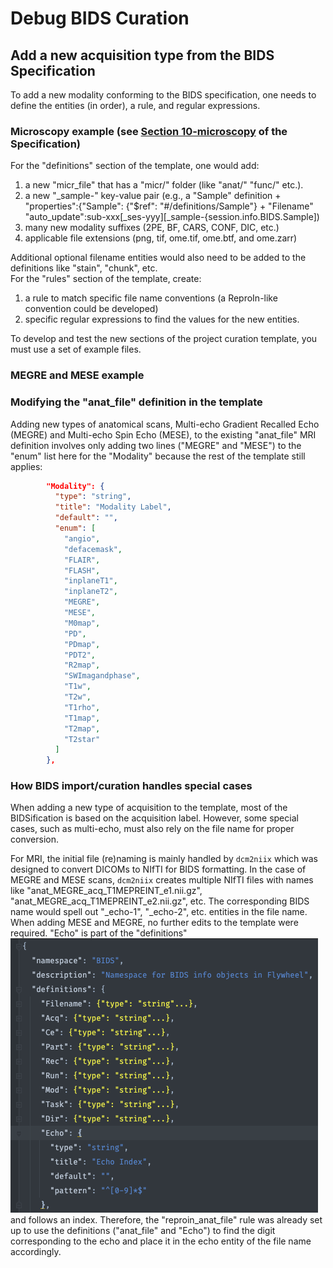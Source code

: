 # Debug BIDS Curation

## Add a new acquisition type from the BIDS Specification

To add a new modality conforming to the BIDS specification, one needs to define the entities (in order), a rule, and regular expressions. 

### Microscopy example (see [Section 10-microscopy](https://bids-specification.readthedocs.io/en/stable/04-modality-specific-files/10-microscopy.html) of the Specification)
For the "definitions" section of the template, one would add:
1) a new "micr_file" that has a "micr/" folder (like "anat/" "func/" etc.).
2) a new "_sample-<label>" key-value pair (e.g., a "Sample" definition + "properties":{"Sample": {"$ref": "#/definitions/Sample"} + "Filename" "auto_update":sub-xxx[_ses-yyy][_sample-{session.info.BIDS.Sample])
3) many new modality suffixes (2PE, BF, CARS, CONF, DIC, etc.)
4) applicable file extensions (png, tif, ome.tif, ome.btf, and ome.zarr)  

Additional optional filename entities would also need to be added to the definitions like "stain", "chunk", etc.  
For the "rules" section of the template, create:
1) a rule to match specific file name conventions (a ReproIn-like convention could be developed)
2) specific regular expressions to find the values for the new entities.  

To develop and test the new sections of the project curation template, you must use a set of example files.

### MEGRE and MESE example
### Modifying the "anat_file" definition in the template
Adding new types of anatomical scans, Multi-echo Gradient Recalled Echo (MEGRE) and Multi-echo Spin Echo (MESE), to the existing "anat_file" MRI definition involves only adding two lines  ("MEGRE" and "MESE") to the "enum" list here for the "Modality" because the rest of the template still applies:

```json
        "Modality": {
          "type": "string",
          "title": "Modality Label",
          "default": "",
          "enum": [
            "angio",
            "defacemask",
            "FLAIR",
            "FLASH",
            "inplaneT1",
            "inplaneT2",
            "MEGRE",
            "MESE",
            "M0map",
            "PD",
            "PDmap",
            "PDT2",
            "R2map",
            "SWImagandphase",
            "T1w",
            "T2w",
            "T1rho",
            "T1map",
            "T2map",
            "T2star"
          ]
        },
```
### How BIDS import/curation handles special cases
When adding a new type of acquisition to the template, most of the BIDSification is based on the acquisition label. However, some special cases, such as multi-echo, must also rely on the file name for proper conversion.  

For MRI, the initial file (re)naming is mainly handled by `dcm2niix` which was designed to convert DICOMs to NIfTI for BIDS formatting.  In the case of MEGRE and MESE scans, `dcm2niix` creates multiple NIfTI files with names like "anat_MEGRE_acq_T1MEPREINT_e1.nii.gz", "anat_MEGRE_acq_T1MEPREINT_e2.nii.gz", etc.  The corresponding BIDS name would spell out "_echo-1", "_echo-2", etc. entities in the file name.  When adding MESE and MEGRE, no further edits to the template were required. "Echo" is part of the "definitions"
![Echo_entity.png](pics/Echo_entity.png)  
and follows an index. Therefore, the "reproin_anat_file" rule was already set up to use the definitions ("anat_file" and "Echo") to find the digit corresponding to the echo and place it in the echo entity of the file name accordingly.